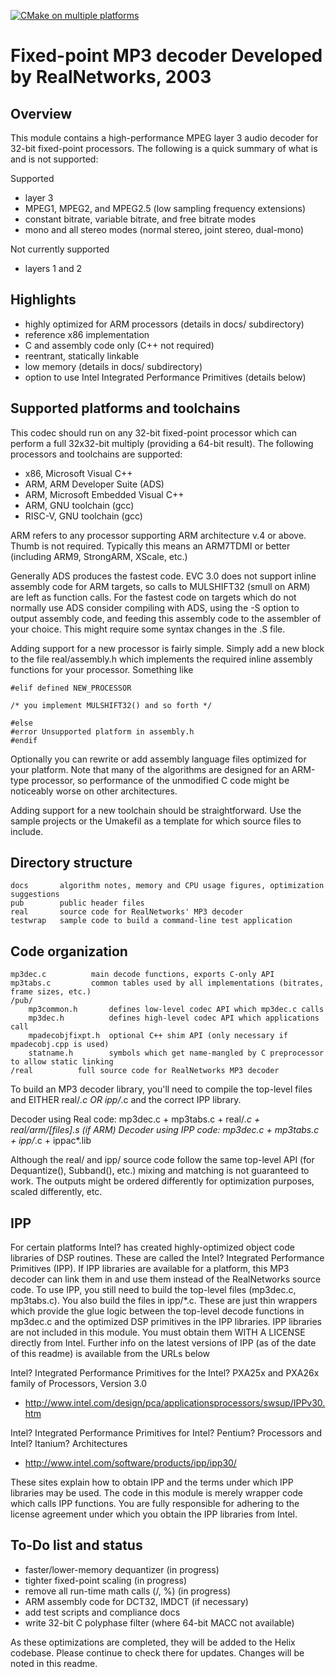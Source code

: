 
[![CMake on multiple platforms](https://github.com/chmorgan/libhelix-mp3/actions/workflows/cmake-multi-platform.yml/badge.svg)](https://github.com/chmorgan/libhelix-mp3/actions/workflows/cmake-multi-platform.yml)

Fixed-point MP3 decoder
Developed by RealNetworks, 2003
===============================

Overview
--------
This module contains a high-performance MPEG layer 3 audio decoder for 32-bit fixed-point 
processors. The following is a quick summary of what is and is not supported:

Supported
 - layer 3
 - MPEG1, MPEG2, and MPEG2.5 (low sampling frequency extensions)
 - constant bitrate, variable bitrate, and free bitrate modes
 - mono and all stereo modes (normal stereo, joint stereo, dual-mono)

Not currently supported
 - layers 1 and 2

Highlights
----------
 - highly optimized for ARM processors (details in docs/ subdirectory)
 - reference x86 implementation
 - C and assembly code only (C++ not required)
 - reentrant, statically linkable
 - low memory (details in docs/ subdirectory)
 - option to use Intel Integrated Performance Primitives (details below)

Supported platforms and toolchains
----------------------------------
This codec should run on any 32-bit fixed-point processor which can perform a full 32x32-bit 
multiply (providing a 64-bit result). The following processors and toolchains are supported:
 - x86, Microsoft Visual C++
 - ARM, ARM Developer Suite (ADS)
 - ARM, Microsoft Embedded Visual C++
 - ARM, GNU toolchain (gcc)
 - RISC-V, GNU toolchain (gcc)

ARM refers to any processor supporting ARM architecture v.4 or above. Thumb is not required.
Typically this means an ARM7TDMI or better (including ARM9, StrongARM, XScale, etc.)

Generally ADS produces the fastest code. EVC 3.0 does not support inline assembly code for
ARM targets, so calls to MULSHIFT32 (smull on ARM) are left as function calls. For the
fastest code on targets which do not normally use ADS consider compiling with ADS, 
using the -S option to output assembly code, and feeding this assembly code to the assembler 
of your choice. This might require some syntax changes in the .S file.

Adding support for a new processor is fairly simple. Simply add a new block to the file 
real/assembly.h which implements the required inline assembly functions for your processor. 
Something like

```
#elif defined NEW_PROCESSOR

/* you implement MULSHIFT32() and so forth */

#else
#error Unsupported platform in assembly.h
#endif
```

Optionally you can rewrite or add assembly language files optimized for your platform. Note 
that many of the algorithms are designed for an ARM-type processor, so performance of the
unmodified C code might be noticeably worse on other architectures. 

Adding support for a new toolchain should be straightforward. Use the sample projects or the
Umakefil as a template for which source files to include.

Directory structure
-------------------
    docs       algorithm notes, memory and CPU usage figures, optimization suggestions
    pub        public header files
    real       source code for RealNetworks' MP3 decoder
    testwrap   sample code to build a command-line test application

Code organization
-----------------
    mp3dec.c          main decode functions, exports C-only API
    mp3tabs.c         common tables used by all implementations (bitrates, frame sizes, etc.)
    /pub/
        mp3common.h       defines low-level codec API which mp3dec.c calls
        mp3dec.h          defines high-level codec API which applications call
        mpadecobjfixpt.h  optional C++ shim API (only necessary if mpadecobj.cpp is used)
        statname.h        symbols which get name-mangled by C preprocessor to allow static linking
    /real          full source code for RealNetworks MP3 decoder

To build an MP3 decoder library, you'll need to compile the top-level files and EITHER
real/*.c OR ipp/*.c and the correct IPP library.

Decoder using Real code: mp3dec.c + mp3tabs.c + real/*.c + real/arm/[files].s (if ARM)
Decoder using IPP code:  mp3dec.c + mp3tabs.c + ipp/*.c + ippac*.lib

Although the real/ and ipp/ source code follow the same top-level API (for Dequantize(),
Subband(), etc.) mixing and matching is not guaranteed to work. The outputs might
be ordered differently for optimization purposes, scaled differently, etc.

IPP 
--- 
For certain platforms Intel? has created highly-optimized object code libraries of DSP 
routines. These are called the Intel? Integrated Performance Primitives (IPP). If IPP 
libraries are available for a platform, this MP3 decoder can link them in and use them 
instead of the RealNetworks source code. To use IPP, you still need to build the top-level 
files (mp3dec.c, mp3tabs.c). You also build the files in ipp/*.c. These are just thin 
wrappers which provide the glue logic between the top-level decode functions in 
mp3dec.c and the optimized DSP primitives in the IPP libraries. IPP libraries are not 
included in this module. You must obtain them WITH A LICENSE directly from Intel. 
Further info on the latest versions of IPP (as of the date of this readme) is available 
from the URLs below

Intel? Integrated Performance Primitives for the 
Intel? PXA25x and PXA26x family of Processors, Version 3.0 
* http://www.intel.com/design/pca/applicationsprocessors/swsup/IPPv30.htm

Intel? Integrated Performance Primitives for 
Intel? Pentium? Processors and Intel? Itanium? Architectures 
* http://www.intel.com/software/products/ipp/ipp30/

These sites explain how to obtain IPP and the terms under which IPP libraries may be used.
The code in this module is merely wrapper code which calls IPP functions. You are fully 
responsible for adhering to the license agreement under which you obtain the IPP 
libraries from Intel.

To-Do list and status
---------------------
* faster/lower-memory dequantizer        (in progress)
* tighter fixed-point scaling            (in progress)
* remove all run-time math calls (/, %)  (in progress)
* ARM assembly code for DCT32, IMDCT     (if necessary)
* add test scripts and compliance docs
* write 32-bit C polyphase filter
  (where 64-bit MACC not available)

As these optimizations are completed, they will be added to the Helix codebase. Please 
continue to check there for updates. Changes will be noted in this readme. 
